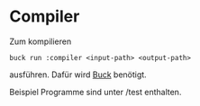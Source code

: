 # Compiler
Zum kompilieren
```
buck run :compiler <input-path> <output-path>
```
ausführen. Dafür wird [Buck](https://buck.build/) benötigt.

Beispiel Programme sind unter /test enthalten.
